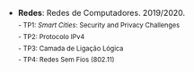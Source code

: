 - **Redes**: Redes de Computadores. 2019/2020. \
  <sub> - TP1: *Smart Cities*: Security and Privacy Challenges </sub> \
  <sub> - TP2: Protocolo IPv4 </sub> \
  <sub> - TP3: Camada de Ligação Lógica </sub> \
  <sub> - TP4: Redes Sem Fios (802.11) </sub>